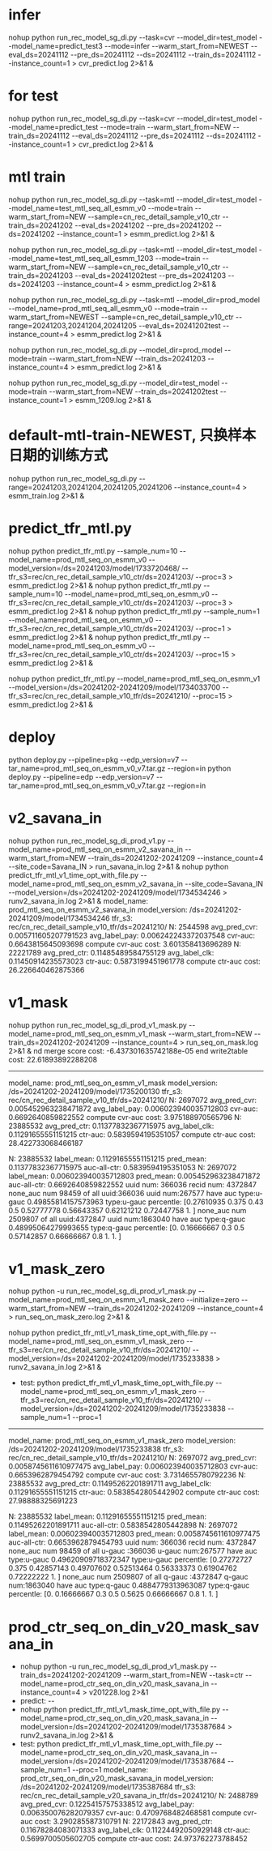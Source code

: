 # infer
nohup python run_rec_model_sg_di.py  --task=cvr --model_dir=test_model --model_name=predict_test3 --mode=infer --warm_start_from=NEWEST --eval_ds=20241112 --pre_ds=20241112 --ds=20241112 --train_ds=20241112 --instance_count=1 > cvr_predict.log 2>&1 &
# for test
nohup python run_rec_model_sg_di.py  --task=cvr --model_dir=test_model --model_name=predict_test --mode=train --warm_start_from=NEW --train_ds=20241112 --eval_ds=20241112 --pre_ds=20241112 --ds=20241112  --instance_count=1  > cvr_predict.log 2>&1 &
# mtl train
nohup python run_rec_model_sg_di.py  --task=mtl --model_dir=test_model --model_name=test_mtl_seq_all_esmm_v0 --mode=train --warm_start_from=NEW --sample=cn_rec_detail_sample_v10_ctr  --train_ds=20241202 --eval_ds=20241202 --pre_ds=20241202 --ds=20241202  --instance_count=1  > esmm_predict.log 2>&1 &

nohup python run_rec_model_sg_di.py  --task=mtl --model_dir=test_model --model_name=test_mtl_seq_all_esmm_1203 --mode=train --warm_start_from=NEW --sample=cn_rec_detail_sample_v10_ctr  --train_ds=20241203 --eval_ds=20241202test --pre_ds=20241203 --ds=20241203  --instance_count=4  > esmm_predict.log 2>&1 &

nohup python run_rec_model_sg_di.py  --task=mtl --model_dir=prod_model --model_name=prod_mtl_seq_all_esmm_v0 --mode=train --warm_start_from=NEWEST --sample=cn_rec_detail_sample_v10_ctr  --range=20241203,20241204,20241205 --eval_ds=20241202test  --instance_count=4  > esmm_predict.log 2>&1 &

nohup python run_rec_model_sg_di.py  --model_dir=prod_model --mode=train --warm_start_from=NEW  --train_ds=20241203  --instance_count=4  > esmm_predict.log 2>&1 &

nohup python run_rec_model_sg_di.py  --model_dir=test_model --mode=train --warm_start_from=NEW  --train_ds=20241202test  --instance_count=1  > esmm_1209.log 2>&1 &
# default-mtl-train-NEWEST, 只换样本日期的训练方式
nohup python run_rec_model_sg_di.py    --range=20241203,20241204,20241205,20241206  --instance_count=4  > esmm_train.log 2>&1 &





# predict_tfr_mtl.py
nohup python predict_tfr_mtl.py --sample_num=10 --model_name=prod_mtl_seq_on_esmm_v0  --model_version=/ds=20241203/model/1733720468/  --tfr_s3=rec/cn_rec_detail_sample_v10_ctr/ds=20241203/  --proc=3 > esmm_predict.log 2>&1 &
nohup python predict_tfr_mtl.py --sample_num=10 --model_name=prod_mtl_seq_on_esmm_v0 --tfr_s3=rec/cn_rec_detail_sample_v10_ctr/ds=20241203/  --proc=3 > esmm_predict.log 2>&1 &
nohup python predict_tfr_mtl.py --sample_num=1 --model_name=prod_mtl_seq_on_esmm_v0 --tfr_s3=rec/cn_rec_detail_sample_v10_ctr/ds=20241203/  --proc=1 > esmm_predict.log 2>&1 &
nohup python predict_tfr_mtl.py --model_name=prod_mtl_seq_on_esmm_v0 --tfr_s3=rec/cn_rec_detail_sample_v10_ctr/ds=20241203/  --proc=15 > esmm_predict.log 2>&1 &

nohup python predict_tfr_mtl.py --model_name=prod_mtl_seq_on_esmm_v1 --model_version=/ds=20241202-20241209/model/1734033700  --tfr_s3=rec/cn_rec_detail_sample_v10_tfr/ds=20241210/  --proc=15 > esmm_predict.log 2>&1 &

# deploy
python deploy.py --pipeline=pkg --edp_version=v7 --tar_name=prod_mtl_seq_on_esmm_v0_v7.tar.gz --region=in
python deploy.py --pipeline=edp --edp_version=v7 --tar_name=prod_mtl_seq_on_esmm_v0_v7.tar.gz --region=in

# v2_savana_in
nohup python run_rec_model_sg_di_prod_v1.py --model_name=prod_mtl_seq_on_esmm_v2_savana_in  --warm_start_from=NEW  --train_ds=20241202-20241209 --instance_count=4 --site_code=Savana_IN  > run_savana_in.log 2>&1 &
nohup python predict_tfr_mtl_v1_time_opt_with_file.py --model_name=prod_mtl_seq_on_esmm_v2_savana_in  --site_code=Savana_IN  --model_version=/ds=20241202-20241209/model/1734534246 > runv2_savana_in.log 2>&1 &
model_name: prod_mtl_seq_on_esmm_v2_savana_in
model_version: /ds=20241202-20241209/model/1734534246
tfr_s3: rec/cn_rec_detail_sample_v10_tfr/ds=20241210/
N: 2544598 avg_pred_cvr: 0.005711605207791523 avg_label_pay: 0.006242243372037548
cvr-auc: 0.6643815645093698
compute cvr-auc cost: 3.601358413696289
N: 22221789 avg_pred_ctr: 0.11485489584755129 avg_label_clk: 0.11450914235573023
ctr-auc: 0.5873199451961778
compute ctr-auc cost: 26.226640462875366

# v1_mask
nohup python run_rec_model_sg_di_prod_v1_mask.py --model_name=prod_mtl_seq_on_esmm_v1_mask  --warm_start_from=NEW  --train_ds=20241202-20241209 --instance_count=4   > run_seq_on_mask.log 2>&1 &
nd merge score cost: -6.437301635742188e-05
end write2table cost: 22.61893892288208
****************************************
model_name: prod_mtl_seq_on_esmm_v1_mask
model_version: /ds=20241202-20241209/model/1735200130
tfr_s3: rec/cn_rec_detail_sample_v10_tfr/ds=20241210/
N: 2697072 avg_pred_cvr: 0.005452963238471872 avg_label_pay: 0.006023940035712803
cvr-auc: 0.6692640859822552
compute cvr-auc cost: 3.975188970565796
N: 23885532 avg_pred_ctr: 0.11377832367715975 avg_label_clk: 0.11291655551151215
ctr-auc: 0.5839594195351057
compute ctr-auc cost: 28.422733068466187

N: 23885532 label_mean: 0.11291655551151215 pred_mean: 0.11377832367715975 auc-all-ctr: 0.5839594195351053
N: 2697072 label_mean: 0.006023940035712803 pred_mean: 0.005452963238471872 auc-all-ctr: 0.6692640859822552
uuid num: 366036
recid num: 4372847
none_auc num 98459 of all uuid:366036
uuid num:267577 have auc
type:u-gauc 0.49855814157573963
type:u-gauc percentle: [0.27610935 0.375      0.43       0.5        0.52777778 0.56643357
 0.62121212 0.72447758 1.        ]
none_auc num 2509807 of all uuid:4372847
uuid num:1863040 have auc
type:q-gauc 0.48995064279993655
type:q-gauc percentle: [0.         0.16666667 0.3        0.5        0.57142857 0.66666667
 0.8        1.         1.        ]


# v1_mask_zero
nohup python -u run_rec_model_sg_di_prod_v1_mask.py --model_name=prod_mtl_seq_on_esmm_v1_mask_zero --initialize=zero --warm_start_from=NEW  --train_ds=20241202-20241209 --instance_count=4   > run_seq_on_mask_zero.log 2>&1 &

nohup python predict_tfr_mtl_v1_mask_time_opt_with_file.py --model_name=prod_mtl_seq_on_esmm_v1_mask_zero --tfr_s3=rec/cn_rec_detail_sample_v10_tfr/ds=20241210/  --model_version=/ds=20241202-20241209/model/1735233838 > runv2_savana_in.log 2>&1 &
* test:
  python predict_tfr_mtl_v1_mask_time_opt_with_file.py --model_name=prod_mtl_seq_on_esmm_v1_mask_zero  --tfr_s3=rec/cn_rec_detail_sample_v10_tfr/ds=20241210/  --model_version=/ds=20241202-20241209/model/1735233838 --sample_num=1 --proc=1
****************************************
model_name: prod_mtl_seq_on_esmm_v1_mask_zero
model_version: /ds=20241202-20241209/model/1735233838
tfr_s3: rec/cn_rec_detail_sample_v10_tfr/ds=20241210/
N: 2697072 avg_pred_cvr: 0.0058745611610977475 avg_label_pay: 0.006023940035712803
cvr-auc: 0.6653962879454792
compute cvr-auc cost: 3.7314655780792236
N: 23885532 avg_pred_ctr: 0.11495262201891711 avg_label_clk: 0.11291655551151215
ctr-auc: 0.5838542805442902
compute ctr-auc cost: 27.98888325691223

N: 23885532 label_mean: 0.11291655551151215 pred_mean: 0.11495262201891711 auc-all-ctr: 0.5838542805442898
N: 2697072 label_mean: 0.006023940035712803 pred_mean: 0.0058745611610977475 auc-all-ctr: 0.6653962879454793
uuid num: 366036
recid num: 4372847
none_auc num 98459 of all u-gauc :366036
u-gauc num:267577 have auc
type:u-gauc 0.49620909718372347
type:u-gauc percentle: [0.27272727 0.375      0.42857143 0.49707602 0.52513464 0.56333373
 0.61904762 0.72222222 1.        ]
none_auc num 2509807 of all q-gauc :4372847
q-gauc num:1863040 have auc
type:q-gauc 0.4884779313963087
type:q-gauc percentle: [0.         0.16666667 0.3        0.5        0.5625     0.66666667
 0.8        1.         1.        ]




# prod_ctr_seq_on_din_v20_mask_savana_in 
* nohup python -u run_rec_model_sg_di_prod_v1_mask.py --train_ds=20241202-20241209 --warm_start_from=NEW --task=ctr --model_name=prod_ctr_seq_on_din_v20_mask_savana_in --instance_count=4 > v201228.log 2>&1
* predict: --
* nohup python predict_tfr_mtl_v1_mask_time_opt_with_file.py --model_name=prod_ctr_seq_on_din_v20_mask_savana_in   --model_version=/ds=20241202-20241209/model/1735387684 > runv2_savana_in.log 2>&1 &
* test: 
python predict_tfr_mtl_v1_mask_time_opt_with_file.py --model_name=prod_ctr_seq_on_din_v20_mask_savana_in   --model_version=/ds=20241202-20241209/model/1735387684 --sample_num=1 --proc=1
model_name: prod_ctr_seq_on_din_v20_mask_savana_in
model_version: /ds=20241202-20241209/model/1735387684
tfr_s3: rec/cn_rec_detail_sample_v20_savana_in_tfr/ds=20241210/
N: 2488789 avg_pred_cvr: 0.12254157575338512 avg_label_pay: 0.006350076282079357
cvr-auc: 0.4709768482468581
compute cvr-auc cost: 3.290285587310791
N: 22172843 avg_pred_ctr: 0.11678284083071333 avg_label_clk: 0.11224492050929148
ctr-auc: 0.5699700505602705
compute ctr-auc cost: 24.973762273788452

                                            